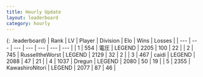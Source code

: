 ```yaml
---
title: Hourly Update
layout: leaderboard
category: hourly
---
```


{: .leaderboard}
| Rank | LV | Player | Division | Elo | Wins | Losses |
| --- | --- | --- | --- | --- | --- | --- |
| <span data-change="0">1</span> | 554 | <span title="ID: 407707">電圧</span> | LEGEND | <span data-change="0">2205</span> | <span data-change="0">100</span> | <span data-change="0">22</span> |
| <span data-change="0">2</span> | 745 | <span title="ID: 388751">RusselltheWorst</span> | LEGEND | <span data-change="0">2129</span> | <span data-change="0">32</span> | <span data-change="0">2</span> |
| <span data-change="0">3</span> | 467 | <span title="ID: 517164">caidi</span> | LEGEND | <span data-change="0">2088</span> | <span data-change="0">47</span> | <span data-change="0">21</span> |
| <span data-change="0">4</span> | 1037 | <span title="ID: 337810">Dregun</span> | LEGEND | <span data-change="0">2080</span> | <span data-change="0">50</span> | <span data-change="0">19</span> |
| <span data-change="0">5</span> | 2355 | <span title="ID: 164871">KawashiroNitori</span> | LEGEND | <span data-change="0">2077</span> | <span data-change="0">87</span> | <span data-change="0">46</span> |